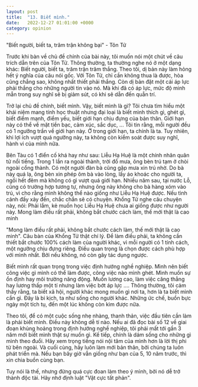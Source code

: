 ```yaml
---
layout: post
title:  "13. Biết mình."
date:   2022-12-27 01:01:00 +0000
category: opinion
---
```

"Biết người, biết ta, trăm trận không bại" - Tôn Tử 

Trước khi bàn về chủ đề chính của bài này, tôi muốn nói một chút về câu trích dẫn trên của Tôn Tử. Thông thường, ta thường nghe nó ở một dạng khác: Biết người, biết ta, trăm trận trăm thắng. Theo tôi, dị bản này làm hỏng hết ý nghĩa của câu nói gốc. Với Tôn Tử, chỉ cần không thua là được, hòa cũng chẳng sao, không nhất thiết phải thắng. Còn dị bản đặt một cái áp lực phải thắng cho những người tin vào nó. Mà khi đã có áp lực, mức độ minh mẫn trong suy nghĩ sẽ bị giảm sút, có khi sẽ dẫn đến quẫn trí. 

Trở lại chủ đề chính, biết mình. Vậy, biết mình là gì? Tôi chưa tìm hiểu một khái niệm mang tính học thuật nhưng đại loại là biết mình thích gì, ghét gì, biết điểm mạnh, điểm yếu, biết giới hạn chịu đựng của bản thân. Giới hạn này có thể về mặt tiền bạc, cảm xúc, sắc dục, ... Tôi tin rằng, mỗi người đều có 1 ngưỡng trần về giới hạn này. Ở trong giới hạn, ta chính là ta. Tuy nhiên, khi lợi ích vượt quá ngưỡng này, ta không còn kiểm soát được suy nghĩ, hành vi của mình nữa. 

Bên Tàu có 1 điển cố khá hay như sau: Liễu Hạ Huệ là một chính nhân quân tử nổi tiếng. Trong 1 lần ra ngoài thành, trời đổ mưa, ông bèn trú tạm ở chòi ngoài cổng thành. Có một người đàn bà cũng gặp mưa xin trú nhờ. Do bà này quá lạ, ông bèn xin phép ôm bà vào lòng, lấy áo khoác cho người ta, ngồi hết đêm mà không có gì vượt quá giới hạn. Nhiều năm sau, tại nước Lỗ, cũng có trường hợp tương tự, nhưng ông này không cho bà hàng xóm vào trú, vì cho rằng mình không thể nào giống như Liễu Hạ Huệ được. Nếu tình cảnh đấy xảy đến, chắc chắn sẽ có chuyện. Khổng Tử nghe câu chuyện này, nói: Phải lắm, kẻ muốn học Liễu Hạ Huệ chưa ai giống được như người này. Mong làm điều rất phải, không bắt chước cách làm, thế mới thật là cao minh

"Mong làm điều rất phải, không bắt chước cách làm, thế mới thật là cao minh". Câu bàn của Khổng Tử thật chí lý. Để làm điều phải, ta không cần thiết bắt chước 100% cách làm của người khác, vì mỗi người có 1 tính cách, một ngưỡng chịu đựng riêng. Điều quan trọng là chọn được cách phù hợp với mình nhất. Bởi nếu không, nó còn gây tác dụng ngược. 

Biết mình rất quan trọng trong việc định hướng nghề nghiệp. Mình nên biết công việc gì mình có thể làm được, công việc nào mình ghét. Mình muốn sự ổn định hay môi trường năng động. Muốn lương cao, làm việc căng thẳng hay lương thấp một tí nhưng làm việc bớt áp lực .... Thông thường, tôi cảm thấy rằng, ta biết xã hội, người khác mong muốn gì nơi ta, hơn là ta biết mình cần gì. Đây là bi kịch, ta như sống cho người khác. Những ức chế, buồn bực ngày một tích tụ, đến một lúc không còn kìm được nữa. 

Theo tôi, để có một cuộc sống nhẹ nhàng, thanh thản, việc đầu tiên cần làm là phải biết mình. Điều này không dễ tí nào. Nếu ai đã đọc bài số 12 về giai đoạn khủng hoảng trong định hướng nghề nghiệp, tôi phải mất tới gần 3 năm mới biết mình thật sự muốn gì. Kế tiếp, chính là dám sống cho những gì mình theo đuổi. Hãy xem trọng tiếng nói nội tâm của mình hơn là lời thị phi từ bên ngoài. Và cuối cùng, hãy luôn làm mới bản thân, bởi chúng ta luôn phát triển mà. Nếu bạn bây giờ vẫn giống như bạn của 5, 10 năm trước, thì xin chia buồn cùng bạn. 

Tuy nói là thế, nhưng đừng quá cực đoan làm theo ý mình, bởi nó dễ trở thành độc tài. Hãy nhớ định luật "Vật cực tất phản".